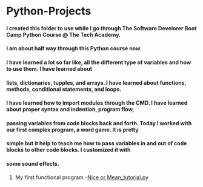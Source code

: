 # Python-Projects
#### I created this folder to use while I go through The Software Develorer Boot Camp Python Course @ The Tech Academy.
#### I am about half way through this Python course now. 
#### I have learned a lot so far like, all the different type of variables and how to use them. I have learned about
#### lists, dictionaries, tupples, and arrays. I have learned about functions, methods, conditional statements, and loops.
#### I have learned how to import modules through the CMD. I have learned about proper syntax and indention, program flow,
#### passing variables from code blocks back and forth. Today I worked with our first complex program, a word game. It is pretty
#### simple but it help to teach me how to pass variables in and out of code blocks to other code blocks. I customized it with
#### some sound effects.

1. My first functional program
   -[Nice or Mean_tutorial.py](Python-Projects/Nice_or_Mean_tutorial.py)
